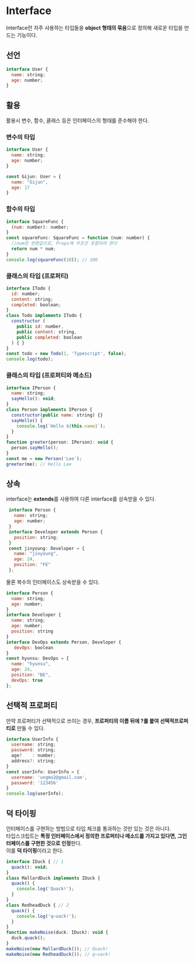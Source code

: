 # Interface
  Interface란 자주 사용하는 타입들을 **object 형태의 묶음**으로 정의해 새로운 타입을 만드는 기능이다.

  ## 선언
  ```js
  interface User {
    name: string;
    age: number;
  }
  ```

  ## 활용
  활용시 변수, 함수, 클래스 등은 인터페이스의 형태를 준수해야 한다.  

  ### 변수의 타입
  ```js
  interface User {
    name: string;
    age: number;
  }

  const Gijun: User = { 
    name: "Gijun", 
    age: 17
  }
  ```

  ### 함수의 타입
  ```js
  interface SquareFunc {
    (num: number): number;
  }
  const squareFunc: SquareFunc = function (num: number) {
    //num은 반환값으로, Props에 무조건 포함되야 한다
    return num * num;
  }
  console.log(squareFunc(10)); // 100
  ```
  
  ### 클래스의 타입 (프로퍼티)
  ```js
  interface ITodo {
    id: number;
    content: string;
    completed: boolean;
  }
  class Todo implements ITodo {
    constructor (
      public id: number,
      public content: string,
      public completed: boolean
    ) { }
  }
  const todo = new Todo(1, 'Typescript', false);
  console.log(todo);
  ```
  
  ### 클래스의 타입 (프로퍼티와 메소드)
  ```js
  interface IPerson {
    name: string;
    sayHello(): void;
  }
  class Person implements IPerson {
    constructor(public name: string) {}
    sayHello() {
      console.log(`Hello ${this.name}`);
    }
  }
  function greeter(person: IPerson): void {
    person.sayHello();
  }
  const me = new Person('Lee');
  greeter(me); // Hello Lee
  ```
  
  ## 상속
  interface는 **extends**를 사용하여 다른 interface를 상속받을 수 있다. 
  ```js
   interface Person {
     name: string;
     age: number;
   }
   interface Developer extends Person {
     position: string;
   }
   const jinyoung: Developer = {
     name: "jinyoung",
     age: 24,
     position: "FE"
   };
  ```
  
  물론 복수의 인터페이스도 상속받을 수 있다.
  ```js
  interface Person {
    name: string;
    age: number;
  }
  interface Developer {
    name: string;
    age: number;
    position: string
  }
  interface DevOps extends Person, Developer {
     devOps: boolean
  }
  const hyunsu: DevOps = {
    name: "hyunsu",
    age: 24,
    position: "BE",
    devOps: true
  };
  ```

  ## 선택적 프로퍼티
  만약 프로퍼티가 선택적으로 쓰이는 경우, **프로퍼티의 이름 뒤에 ?를 붙여 선택적프로퍼티로** 만들 수 있다.
  ```js
  interface UserInfo {
    username: string;
    password: string;
    age?    : number;
    address?: string;
  }
  const userInfo: UserInfo = {
    username: 'ungmo2@gmail.com',
    password: '123456'
  }
  console.log(userInfo);
  ```

  ## 덕 타이핑
  인터페이스를 구현하는 방법으로 타입 체크를 통과하는 것만 있는 것은 아니다.  
  타입스크립트는 **특정 인터페이스에서 정의한 프로퍼티나 메소드를 가지고 있다면, 그인터페이스를 구현한 것으로 인정**한다.  
  이를 **덕 타이핑**이라고 한다.
  ```js
  interface IDuck { // 1
    quack(): void;
  }
  class MallardDuck implements IDuck {
    quack() {
      console.log('Quack!');
    }
  }
  class RedheadDuck { // 2
    quack() {
      console.log('q~uack!');
    }
  }
  function makeNoise(duck: IDuck): void {
    duck.quack();
  }
  makeNoise(new MallardDuck()); // Quack!
  makeNoise(new RedheadDuck()); // q~uack!
  ```
